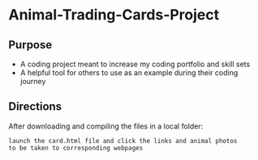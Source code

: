 # Animal-Trading-Cards-Project

## Purpose

* A coding project meant to increase my coding portfolio and skill sets
* A helpful tool for others to use as an example during their coding journey

## Directions

After downloading and compiling the files in a local folder:

```
launch the card.html file and click the links and animal photos
to be taken to corresponding webpages
